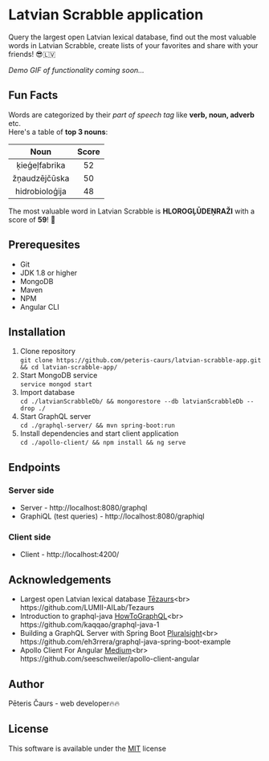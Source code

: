 # Latvian Scrabble application
Query the largest open Latvian lexical database, 
find out the most valuable words in Latvian Scrabble, 
create lists of your favorites and share with your friends!  😎🇱🇻 <br>

*Demo GIF of functionality coming soon...*

## Fun Facts

Words are categorized by their *part of speech tag* like **verb, noun, adverb** etc. <br>
Here's a table of **top 3 nouns**: <br>

| Noun          | Score |
|:-------------:|:-----:|
| ķieģeļfabrika |  52   |
| žņaudzējčūska |  50   |
| hidrobioloģija|  48   |

The most valuable word in Latvian Scrabble is **HLOROGĻŪDEŅRAŽI** with a score of **59**! 💪

## Prerequesites
* Git
* JDK 1.8 or higher
* MongoDB
* Maven
* NPM
* Angular CLI

## Installation
1. Clone repository <br>
`git clone https://github.com/peteris-caurs/latvian-scrabble-app.git && cd latvian-scrabble-app/`
2. Start MongoDB service <br>
`service mongod start`
3. Import database <br>
`cd ./latvianScrabbleDb/ && mongorestore --db latvianScrabbleDb --drop ./`
4. Start GraphQL server <br>
`cd ./graphql-server/ && mvn spring-boot:run`
5. Install dependencies and start client application <br>
`cd ./apollo-client/ && npm install && ng serve`

## Endpoints
### Server side
* Server - http://localhost:8080/graphql <br>
* GraphiQL (test queries) - http://localhost:8080/graphiql <br>

### Client side
* Client - http://localhost:4200/ <br>

## Acknowledgements
* Largest open Latvian lexical database 
[Tēzaurs](http://www.tezaurs.lv/ "http://www.tezaurs.lv/")<br>
https://github.com/LUMII-AILab/Tezaurs
* Introduction to graphql-java
[HowToGraphQL](https://www.howtographql.com/graphql-java/0-introduction/ "https://www.howtographql.com/graphql-java/0-introduction/")<br>
https://github.com/kaqqao/graphql-java-1
* Building a GraphQL Server with Spring Boot
[Pluralsight](https://www.pluralsight.com/guides/building-a-graphql-server-with-spring-boot/ "https://www.pluralsight.com/guides/building-a-graphql-server-with-spring-boot/")<br>
https://github.com/eh3rrera/graphql-java-spring-boot-example
* Apollo Client For Angular
[Medium](https://medium.com/codingthesmartway-com-blog/apollo-client-for-angular-making-use-of-graphql-8d9a571e020c "https://medium.com/codingthesmartway-com-blog/apollo-client-for-angular-making-use-of-graphql-8d9a571e020c")<br>
https://github.com/seeschweiler/apollo-client-angular

## Author
Pēteris Čaurs - web developer🔥🔥

## License
This software is available under the [MIT](./LICENSE) license
